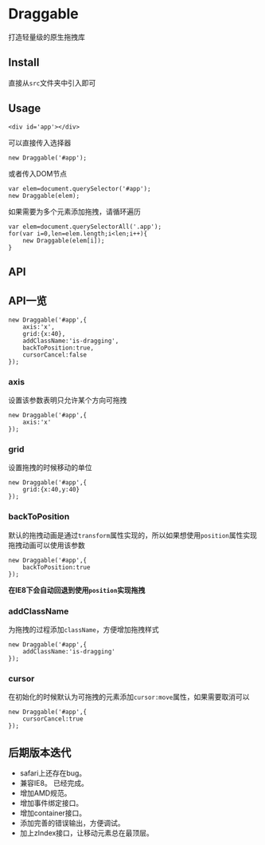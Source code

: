 # Draggable

打造轻量级的原生拖拽库

## Install

直接从`src`文件夹中引入即可

## Usage

    <div id='app'></div>

可以直接传入选择器

    new Draggable('#app');

或者传入DOM节点

    var elem=document.querySelector('#app');
    new Draggable(elem);

如果需要为多个元素添加拖拽，请循环遍历

    var elem=document.querySelectorAll('.app');
    for(var i=0,len=elem.length;i<len;i++){
        new Draggable(elem[i]);
    }

## API

## API一览
    new Draggable('#app',{
        axis:'x',
        grid:{x:40},
        addClassName:'is-dragging',
        backToPosition:true,
        cursorCancel:false
    });

### axis

设置该参数表明只允许某个方向可拖拽

    new Draggable('#app',{
        axis:'x'
    });

### grid

设置拖拽的时候移动的单位

    new Draggable('#app',{
        grid:{x:40,y:40}
    });

### backToPosition

默认的拖拽动画是通过`transform`属性实现的，所以如果想使用`position`属性实现拖拽动画可以使用该参数

    new Draggable('#app',{
        backToPosition:true
    });

**在IE8下会自动回退到使用`position`实现拖拽**

### addClassName

为拖拽的过程添加`className`，方便增加拖拽样式

    new Draggable('#app',{
        addClassName:'is-dragging'
    });

### cursor

在初始化的时候默认为可拖拽的元素添加`cursor:move`属性，如果需要取消可以

    new Draggable('#app',{
        cursorCancel:true
    });

## 后期版本迭代

- safari上还存在bug。
- 兼容IE8。 已经完成。
- 增加AMD规范。
- 增加事件绑定接口。
- 增加container接口。
- 添加完善的错误输出，方便调试。
- 加上zIndex接口，让移动元素总在最顶层。
